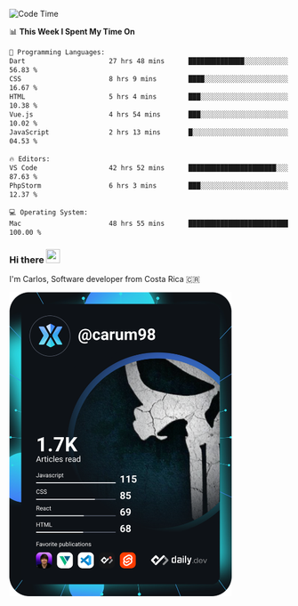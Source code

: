 
<!--START_SECTION:waka-->
![Code Time](http://img.shields.io/badge/Code%20Time-9%2C976%20hrs%2010%20mins-blue)

📊 **This Week I Spent My Time On** 

```text
💬 Programming Languages: 
Dart                     27 hrs 48 mins      ██████████████░░░░░░░░░░░   56.83 % 
CSS                      8 hrs 9 mins        ████░░░░░░░░░░░░░░░░░░░░░   16.67 % 
HTML                     5 hrs 4 mins        ███░░░░░░░░░░░░░░░░░░░░░░   10.38 % 
Vue.js                   4 hrs 54 mins       ███░░░░░░░░░░░░░░░░░░░░░░   10.02 % 
JavaScript               2 hrs 13 mins       █░░░░░░░░░░░░░░░░░░░░░░░░   04.53 % 

🔥 Editors: 
VS Code                  42 hrs 52 mins      ██████████████████████░░░   87.63 % 
PhpStorm                 6 hrs 3 mins        ███░░░░░░░░░░░░░░░░░░░░░░   12.37 % 

💻 Operating System: 
Mac                      48 hrs 55 mins      █████████████████████████   100.00 % 
```


<!--END_SECTION:waka-->

### Hi there <img src="https://media.giphy.com/media/hvRJCLFzcasrR4ia7z/giphy.gif" width="25px" height="25px">

I'm Carlos, Software developer from Costa Rica 🇨🇷

<a href="https://app.daily.dev/carum98"><img src="https://github.com/carum98/carum98/blob/main/devcard.svg" width="400" alt="Carlos Umaña Acevedo's Dev Card"/></a>
